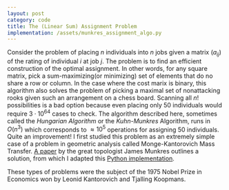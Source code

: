 ```yaml
---
layout: post
category: code
title: The (Linear Sum) Assignment Problem
implementation: /assets/munkres_assignment_algo.py
---
```


Consider the problem of placing $n$ individuals into $n$ jobs given a matrix $(a_{ij})$ of the rating of individual $i$ at job $j$. The problem is to find an efficient construction of the optimal assignment. In other words, for any square matrix, pick a sum-maximizing(or minimizing) set of elements that do no share a row or column. In the case where the cost marix is binary, this algorithm also solves the problem of picking a maximal set of nonattacking rooks given such an arrangement on a chess board. Scanning all $n!$ possibilities is a bad option because even placing only 50 individuals would require $3 \cdot 10^{64}$ cases to check. The algorithm described here, sometimes called the _Hungarian Algorithm_ or the _Kuhn-Munkres_ Algorithm, runs in $O(n^3)$ which corresponds to $\approx 10^5$ operations for assigning 50 individuals. Quite an improvement! I first studied this problem as an extremely simple case of a problem in geometric analysis called Monge-Kantorovich Mass Transfer. [A paper](https://pdfs.semanticscholar.org/848c/717ba51e48afef714dfef4bd6ab1cc050dab.pdf) by the great topologist James Munkres outlines a solution, from which I adapted this [Python implementation](/assets/munkres_assignment_algo.py).

These types of problems were the subject of the 1975 Nobel Prize in Economics won by Leonid Kantorovich and Tjalling Koopmans. 
